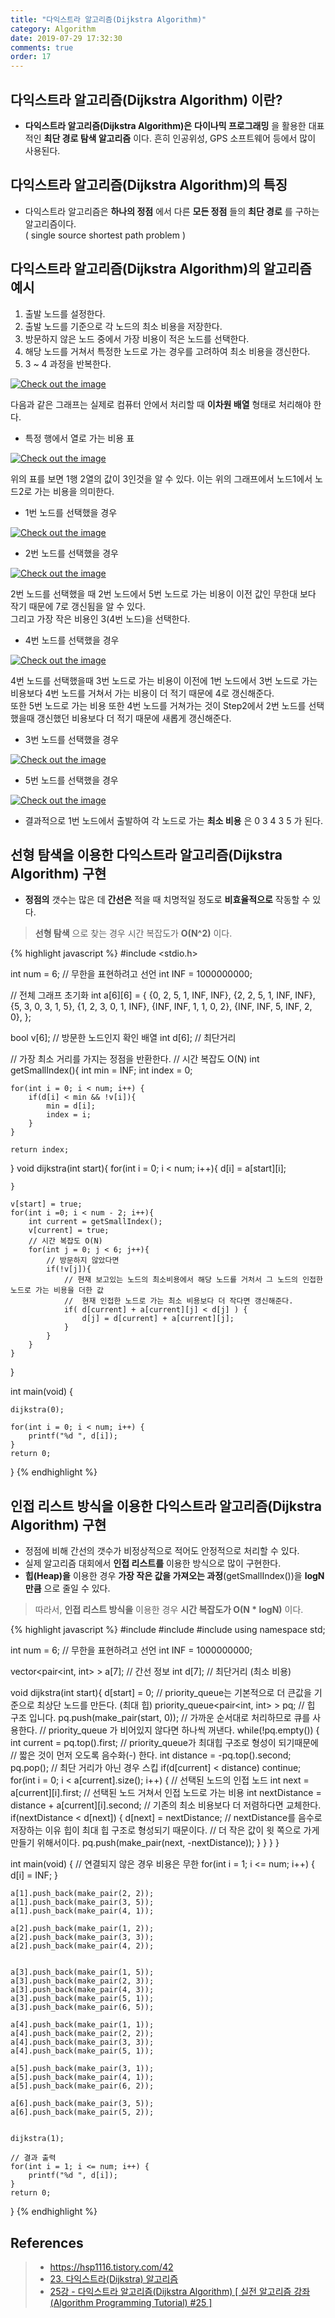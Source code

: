 ```yaml
---
title: "다익스트라 알고리즘(Dijkstra Algorithm)"
category: Algorithm
date: 2019-07-29 17:32:30
comments: true
order: 17
---
```


## 다익스트라 알고리즘(Dijkstra Algorithm) 이란?
* __다익스트라 알고리즘(Dijkstra Algorithm)은__ __다이나믹 프로그래밍__ 을 활용한 대표적인 __최단 경로 탐색 알고리즘__ 이다. 흔히 인공위성, GPS 소프트웨어 등에서 많이 사용된다.


## 다익스트라 알고리즘(Dijkstra Algorithm)의 특징
* 다익스트라 알고리즘은 __하나의 정점__ 에서 다른 __모든 정점__ 들의 __최단 경로__ 를 구하는 알고리즘이다.<br>
( single source shortest path problem )


## 다익스트라 알고리즘(Dijkstra Algorithm)의 알고리즘 예시
1. 출발 노드를 설정한다.
2. 출발 노드를 기준으로 각 노드의 최소 비용을 저장한다.
3. 방문하지 않은 노드 중에서 가장 비용이 적은 노드를 선택한다.
4. 해당 노드를 거쳐서 특정한 노드로 가는 경우를 고려하여 최소 비용을 갱신한다.
5. 3 ~ 4 과정을 반복한다.

<a href="{{ site.baseurl }}{{ site.algorithm_img }}/dijkstra_graph.JPG" data-lightbox="falcon9-large" data-title="Check out the image">
  <img src="{{ site.baseurl }}{{ site.algorithm_img }}/dijkstra_graph.JPG" title="Check out the image">
</a>


다음과 같은 그래프는 실제로 컴퓨터 안에서 처리할 때 __이차원 배열__ 형태로 처리해야 한다.


* 특정 행에서 열로 가는 비용 표

<a href="{{ site.baseurl }}{{ site.algorithm_img }}/dijkstra_init.JPG" data-lightbox="falcon9-large" data-title="Check out the image">
  <img src="{{ site.baseurl }}{{ site.algorithm_img }}/dijkstra_init.JPG" title="Check out the image">
</a>

위의 표를 보면 1행 2열의 값이 3인것을 알 수 있다. 이는 위의 그래프에서 노드1에서 노드2로 가는 비용을 의미한다.


* 1번 노드를 선택했을 경우

<a href="{{ site.baseurl }}{{ site.algorithm_img }}/dijkstra_1.JPG" data-lightbox="falcon9-large" data-title="Check out the image">
  <img src="{{ site.baseurl }}{{ site.algorithm_img }}/dijkstra_1.JPG" title="Check out the image">
</a>


* 2번 노드를 선택했을 경우

<a href="{{ site.baseurl }}{{ site.algorithm_img }}/dijkstra_2.JPG" data-lightbox="falcon9-large" data-title="Check out the image">
  <img src="{{ site.baseurl }}{{ site.algorithm_img }}/dijkstra_2.JPG" title="Check out the image">
</a>

2번 노드를 선택했을 때 2번 노드에서 5번 노드로 가는 비용이 이전 값인 무한대 보다 작기 때문에 7로 갱신됨을 알 수 있다. <br>
그리고 가장 작은 비용인 3(4번 노드)을 선택한다.


* 4번 노드를 선택했을 경우

<a href="{{ site.baseurl }}{{ site.algorithm_img }}/dijkstra_3.JPG" data-lightbox="falcon9-large" data-title="Check out the image">
  <img src="{{ site.baseurl }}{{ site.algorithm_img }}/dijkstra_3.JPG" title="Check out the image">
</a>

4번 노드를 선택했을때 3번 노드로 가는 비용이 이전에 1번 노드에서 3번 노드로 가는 비용보다 4번 노드를 거쳐서 가는 비용이 더 적기 때문에 4로 갱신해준다.<br>
또한 5번 노드로 가는 비용 또한 4번 노드를 거쳐가는 것이 Step2에서 2번 노드를 선택했을때 갱신했던 비용보다 더 적기 때문에 새롭게 갱신해준다.


* 3번 노드를 선택했을 경우

<a href="{{ site.baseurl }}{{ site.algorithm_img }}/dijkstra_4.JPG" data-lightbox="falcon9-large" data-title="Check out the image">
  <img src="{{ site.baseurl }}{{ site.algorithm_img }}/dijkstra_4.JPG" title="Check out the image">
</a>


* 5번 노드를 선택했을 경우

<a href="{{ site.baseurl }}{{ site.algorithm_img }}/dijkstra_5.JPG" data-lightbox="falcon9-large" data-title="Check out the image">
  <img src="{{ site.baseurl }}{{ site.algorithm_img }}/dijkstra_5.JPG" title="Check out the image">
</a>


* 결과적으로 1번 노드에서 출발하여 각 노드로 가는 __최소 비용__ 은 0 3 4 3 5 가 된다. 


## 선형 탐색을 이용한 다익스트라 알고리즘(Dijkstra Algorithm) 구현
* __정점의__ 갯수는 많은 데 __간선은__ 적을 때 치명적일 정도로 __비효율적으로__ 작동할 수 있다.
> __선형 탐색__ 으로 찾는 경우 시간 복잡도가 __O(N^2)__ 이다.


{% highlight javascript %}
#include <stdio.h>

int num = 6;
// 무한을 표현하려고 선언 
int INF = 1000000000;

// 전체 그래프 초기화 
int a[6][6] = {
	{0, 2, 5, 1, INF, INF},
	{2, 2, 5, 1, INF, INF},
	{5, 3, 0, 3, 1, 5},
	{1, 2, 3, 0, 1, INF},
	{INF, INF, 1, 1, 0, 2},
	{INF, INF, 5, INF, 2, 0},
};
 
bool v[6]; // 방문한 노드인지 확인 배열 
int d[6];  // 최단거리   

// 가장 최소 거리를 가지는 정점을 반환한다. 
// 시간 복잡도 O(N)
int getSmallIndex(){
	int min = INF;
	int index = 0;
	
	for(int i = 0; i < num; i++) {
		if(d[i] < min && !v[i]){
			min = d[i];
			index = i;
		}
	}
	
	return index;
}
void dijkstra(int start){
	for(int i = 0; i < num; i++){
		d[i] = a[start][i];
		
	}
	
	v[start] = true;
	for(int i =0; i < num - 2; i++){
		int current = getSmallIndex();
		v[current] = true;
        // 시간 복잡도 O(N)
		for(int j = 0; j < 6; j++){
			// 방문하지 않았다면 
			if(!v[j]){
				// 현재 보고있는 노드의 최소비용에서 해당 노드를 거처서 그 노드의 인접한 노드로 가는 비용을 더한 값
				//  현재 인접한 노드로 가는 최소 비용보다 더 작다면 갱신해준다. 
				if( d[current] + a[current][j] < d[j] ) {
					d[j] = d[current] + a[current][j];
				}
			}	
		}
	}
}
 
int main(void) {
	
	dijkstra(0);
	
	for(int i = 0; i < num; i++) {
		printf("%d ", d[i]);
	} 
	return 0;
}
{% endhighlight %}

## 인접 리스트 방식을 이용한 다익스트라 알고리즘(Dijkstra Algorithm) 구현
* 정점에 비해 간선의 갯수가 비정상적으로 적어도 안정적으로 처리할 수 있다.
* 실제 알고리즘 대회에서 __인접 리스트를__ 이용한 방식으로 많이 구현한다.
* __힙(Heap)을__ 이용한 경우 __가장 작은 값을 가져오는 과정__(getSmallIndex())을 __logN 만큼__ 으로 줄일 수 있다.
> 따라서, __인접 리스트 방식을__ 이용한 경우 __시간 복잡도가 O(N * logN)__ 이다.


{% highlight javascript %}
#include <iostream>
#include <vector>
#include <queue>
using namespace std;

int num = 6;
// 무한을 표현하려고 선언 
int INF = 1000000000;



vector<pair<int, int> > a[7]; // 간선 정보 
int d[7];  // 최단거리 (최소 비용)

void dijkstra(int start){
	d[start] = 0;
	// priority_queue는 기본적으로 더 큰값을 기준으로 최상단 노드를 만든다. (최대 힙)
	priority_queue<pair<int, int> > pq; // 힙 구조 입니다.
	pq.push(make_pair(start, 0));
	// 가까운 순서대로 처리하므로 큐를 사용한다.
	// priority_queue 가 비어있지 않다면 하나씩 꺼낸다. 
	while(!pq.empty()) {
		int current = pq.top().first;
		// priority_queue가 최대힙 구조로 형성이 되기때문에 
		// 짧은 것이 먼저 오도록 음수화(-) 한다.
		int distance = -pq.top().second;
		pq.pop();
		// 최단 거리가 아닌 경우 스킵
		if(d[current] < distance) continue;
		for(int i = 0; i < a[current].size(); i++) {
			// 선택된 노드의 인접 노드
			int next = a[current][i].first;
			// 선택된 노드 거쳐서 인접 노드로 가는 비용
			int nextDistance = distance + a[current][i].second;
			// 기존의 최소 비용보다 더 저렴하다면 교체한다.
			if(nextDistance < d[next]) {
				d[next] = nextDistance;
				// nextDistance를 음수로 저장하는 이유 힙이 최대 힙 구조로 형성되기 때문이다.
				// 더 작은 값이 윗 쪽으로 가게 만들기 위해서이다. 
				pq.push(make_pair(next, -nextDistance));
			}
		}
	}
}
 
int main(void) {
	// 연결되지 않은 경우 비용은 무한
	for(int i = 1; i <= num; i++) {
		d[i] = INF; 
	} 
	
	a[1].push_back(make_pair(2, 2));
	a[1].push_back(make_pair(3, 5));
	a[1].push_back(make_pair(4, 1));
	
	a[2].push_back(make_pair(1, 2));
	a[2].push_back(make_pair(3, 3));
	a[2].push_back(make_pair(4, 2));
	
	
	a[3].push_back(make_pair(1, 5));
	a[3].push_back(make_pair(2, 3));
	a[3].push_back(make_pair(4, 3));
	a[3].push_back(make_pair(5, 1));
	a[3].push_back(make_pair(6, 5));
	
	a[4].push_back(make_pair(1, 1));
	a[4].push_back(make_pair(2, 2));
	a[4].push_back(make_pair(3, 3));
	a[4].push_back(make_pair(5, 1));
	
	a[5].push_back(make_pair(3, 1));
	a[5].push_back(make_pair(4, 1));
	a[5].push_back(make_pair(6, 2));
	
	a[6].push_back(make_pair(3, 5));
	a[6].push_back(make_pair(5, 2));
	
	
	dijkstra(1);
	
	// 결과 출력 
	for(int i = 1; i <= num; i++) {
		printf("%d ", d[i]);
	} 
	return 0;
} 
{% endhighlight %}


## References
> * <a href="https://hsp1116.tistory.com/42">https://hsp1116.tistory.com/42<a>
> * <a href="https://blog.naver.com/ndb796/221234424646">23. 다익스트라(Dijkstra) 알고리즘<a>
> * <a href="https://www.youtube.com/watch?v=611B-9zk2o4&list=PLRx0vPvlEmdDHxCvAQS1_6XV4deOwfVrz&index=25">25강 - 다익스트라 알고리즘(Dijkstra Algorithm) [ 실전 알고리즘 강좌(Algorithm Programming Tutorial) #25 ]<a>
